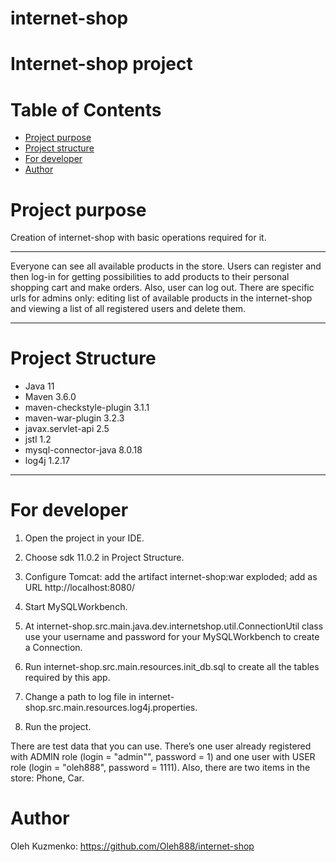 # internet-shop
# Internet-shop project
# Table of Contents
* [Project purpose](#purpose)
* [Project structure](#structure)
* [For developer](#developer-start)
* [Author](#author)

# <a name="purpose"></a>Project purpose
Creation of internet-shop with basic operations required for it.
<hr>
Everyone can see all available products in the store. Users can register and then log-in for
getting possibilities to add products to their personal shopping cart and make orders. Also, user can 
log out. 
There are specific urls for admins only: editing list of available products in the internet-shop and viewing 
a list of all registered users and delete them.
<hr>

# <a name="structure"></a>Project Structure
* Java 11
* Maven 3.6.0
* maven-checkstyle-plugin 3.1.1
* maven-war-plugin 3.2.3
* javax.servlet-api 2.5
* jstl 1.2
* mysql-connector-java 8.0.18
* log4j 1.2.17
<hr>

# <a name="developer-start"></a>For developer

1. Open the project in your IDE.

2. Choose sdk 11.0.2 in Project Structure.

3. Configure Tomcat:
add the artifact internet-shop:war exploded;
add as URL http://localhost:8080/

4. Start MySQLWorkbench.

5. At internet-shop.src.main.java.dev.internetshop.util.ConnectionUtil class use your username 
and password for your MySQLWorkbench to create a Connection.

6. Run internet-shop.src.main.resources.init_db.sql to create all the tables required by this app.

7. Change a path to log file in internet-shop.src.main.resources.log4j.properties.

8. Run the project.

There are test data that you can use.
There’s one user already registered with ADMIN role (login = "admin"", password = 1) and
one user with USER role (login = "oleh888", password = 1111).
Also, there are two items in the store: Phone, Car.

# <a name="author"></a>Author

Oleh Kuzmenko: https://github.com/Oleh888/internet-shop
